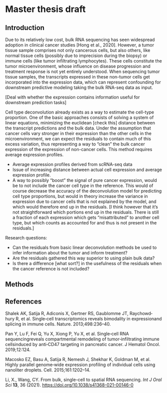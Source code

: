 # Master thesis draft

## Introduction

Due to its relatively low cost, bulk RNA sequencing has seen widespread adoption
in clinical cancer studies [Hong et al., 2020]. However, a tumor tissue sample
comprises not only cancerous cells, but also others, like normal tissue cells
(possibly due to imprecision during the biopsy) or immune cells (like tumor
infiltrating lymphocytes). These cells constitute the tumor microenvironment,
whose influence on disease progression and treatment response is not yet
entirely understood. When sequencing tumor tissue samples, the transcripts
expressed in these non-tumor cells get incorporated into the expression data,
which can represent confounding for downstream predictive modeling taking the
bulk RNA-seq data as input.

[Deal with whether the expression contains information useful for downstream prediction tasks]

Cell type deconvolution already exists as a way to estimate the cell-type
proportion. One of the basic approaches consists of solving a system of linear
equations, minimizing the euclidean [check this] distance between the transcript
predictions and the bulk data. Under the assumption that cancer cells vary
stronger in their expression than the other cells in the microenvironment, we
can expect the residuals to contain much of this excess variation, thus
representing a way to “clean” the bulk cancer expression of the expression of
non-cancer cells. This method requires average expression profiles.

* Average expression profiles derived from scRNA-seq data
* Issue of increasing distance between actual cell expression and average
  expression profile.
* A way to possibly “boost” the signal of pure cancer expression, would be to
  not include the cancer cell type in the reference. This would of course
  decrease the accuracy of the deconvolution model for predicting cell type
  proportions, but would in theory increase the variance in expression due to
  cancer cells that is not explained by the model, and which would therefore end
  up in the residuals. [I think however that it’s not straightforward which
  portions end up in the residuals. There is still a fraction of each expression
  which gets “misattributed” to another cell type, but which counts as accounted
  for and thus is not present in the residuals.]

Research questions:

* Can the residuals from basic linear deconvolution methods be used to infer
  information about the tumor and inform treatment?
* Are the residuals gathered this way superior to using plain bulk data?
* Is there a difference [what sort?] in the usefulness of the residuals when the
  cancer reference is not included?

## Methods

## References

Shalek AK, Satija R, Adiconis X, Gertner RS, Gaublomme JT, Raychowd‑ hury R, et
al. Single‑cell transcriptomics reveals bimodality in expressionand splicing in
immune cells. Nature. 2013;498:236–40.

Pan Y, Lu F, Fei Q, Yu X, Xiong P, Yu X, et al. Single‑cell RNA
sequencingreveals compartmental remodeling of tumor‑infiltrating immune
cellsinduced by anti‑CD47 targeting in pancreatic cancer. J Hematol Oncol.
2019;12:124.

Macosko EZ, Basu A, Satija R, Nemesh J, Shekhar K, Goldman M, et al. Highly
parallel genome‑wide expression profiling of individual cells using nanoliter
droplets. Cell. 2015;161:1202–14.

Li, X., Wang, CY. From bulk, single-cell to spatial RNA sequencing. _Int J Oral
Sci_ **13**, 36 (2021). <https://doi.org/10.1038/s41368-021-00146-0>
